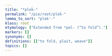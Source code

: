 ```yaml
---
title: "*pleḱ-"
permalink: "/pie/root/pleḱ-"
lemma_to_sort: "plek'-"
klass: root
etymology: ["Extended from *pel- (“to fold”)."]
markers: []
synonyms: []
definitions: [["to fold, plait, weave"]]
topics: []
---
```

